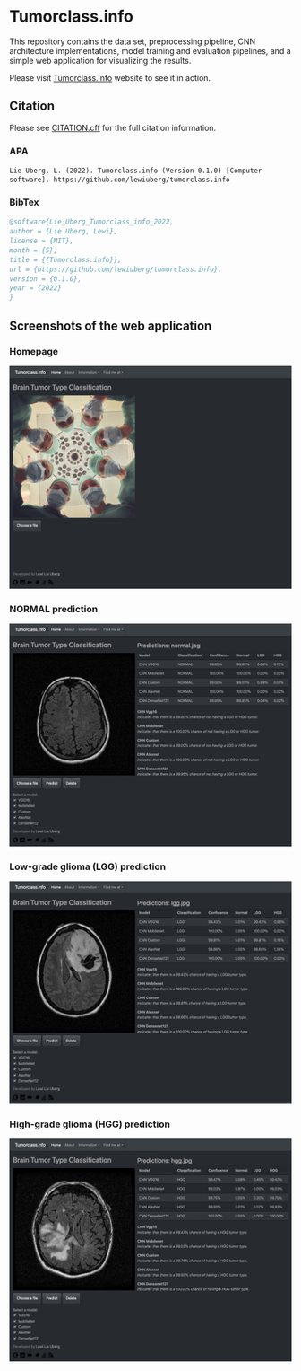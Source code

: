 # Tumorclass.info

This repository contains the data set, preprocessing pipeline, CNN architecture implementations, model training and evaluation pipelines, and a simple web application for visualizing the results.

Please visit [Tumorclass.info](https://tumorclass.info) website to see it in action.

## Citation

Please see [CITATION.cff](CITATION.cff) for the full citation information.

### APA

```apa
Lie Uberg, L. (2022). Tumorclass.info (Version 0.1.0) [Computer software]. https://github.com/lewiuberg/tumorclass.info
```

### BibTex

```BibTex
@software{Lie_Uberg_Tumorclass_info_2022,
author = {Lie Uberg, Lewi},
license = {MIT},
month = {5},
title = {{Tumorclass.info}},
url = {https://github.com/lewiuberg/tumorclass.info},
version = {0.1.0},
year = {2022}
}
```

## Screenshots of the web application

### Homepage

![home](/static/images/home.png "homepage")

### NORMAL prediction

![normal](/static/images/normal.png "normal")

### Low-grade glioma (LGG) prediction

![low-grade-glioma](/static/images/lgg.png "low-grade-glioma")

### High-grade glioma (HGG) prediction

![high-grade-glioma](/static/images/hgg.png "high-grade-glioma")
